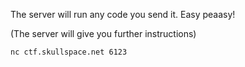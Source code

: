 The server will run any code you send it. Easy peaasy!

(The server will give you further instructions)

`nc ctf.skullspace.net 6123`
